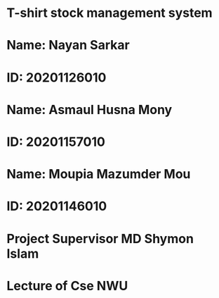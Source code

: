 # T-shirt stock management system

# Name: Nayan Sarkar
# ID: 20201126010

# Name: Asmaul Husna Mony
# ID: 20201157010

# Name: Moupia Mazumder Mou 
# ID: 20201146010

# Project Supervisor MD Shymon Islam
# Lecture of Cse NWU

